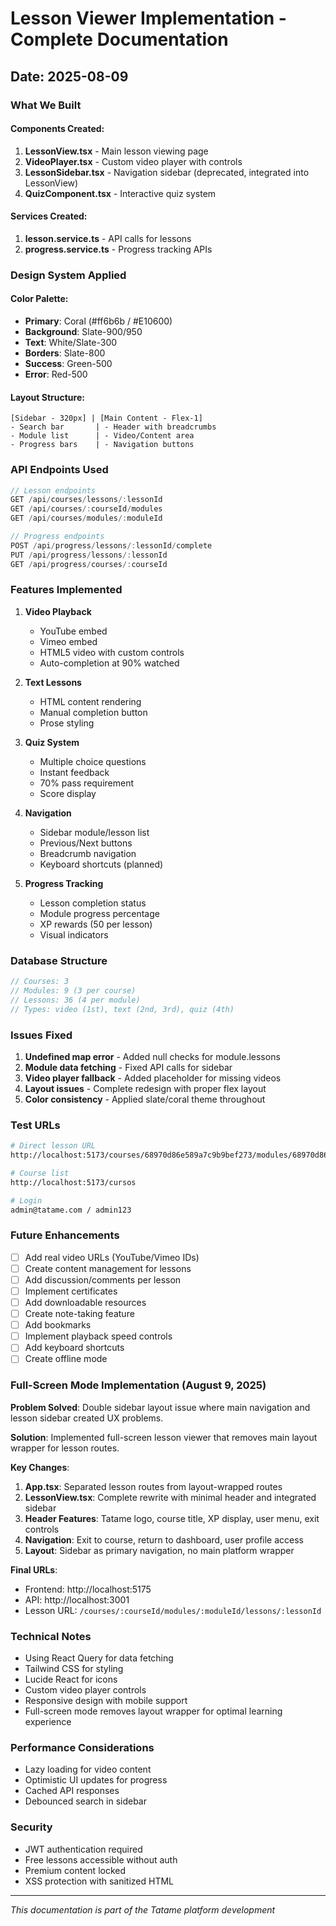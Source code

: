 # Lesson Viewer Implementation - Complete Documentation

## Date: 2025-08-09

### What We Built

#### Components Created:
1. **LessonView.tsx** - Main lesson viewing page
2. **VideoPlayer.tsx** - Custom video player with controls
3. **LessonSidebar.tsx** - Navigation sidebar (deprecated, integrated into LessonView)
4. **QuizComponent.tsx** - Interactive quiz system

#### Services Created:
1. **lesson.service.ts** - API calls for lessons
2. **progress.service.ts** - Progress tracking APIs

### Design System Applied

#### Color Palette:
- **Primary**: Coral (#ff6b6b / #E10600)
- **Background**: Slate-900/950
- **Text**: White/Slate-300
- **Borders**: Slate-800
- **Success**: Green-500
- **Error**: Red-500

#### Layout Structure:
```
[Sidebar - 320px] | [Main Content - Flex-1]
- Search bar       | - Header with breadcrumbs
- Module list      | - Video/Content area
- Progress bars    | - Navigation buttons
```

### API Endpoints Used

```typescript
// Lesson endpoints
GET /api/courses/lessons/:lessonId
GET /api/courses/:courseId/modules
GET /api/courses/modules/:moduleId

// Progress endpoints
POST /api/progress/lessons/:lessonId/complete
PUT /api/progress/lessons/:lessonId
GET /api/progress/courses/:courseId
```

### Features Implemented

1. **Video Playback**
   - YouTube embed
   - Vimeo embed
   - HTML5 video with custom controls
   - Auto-completion at 90% watched

2. **Text Lessons**
   - HTML content rendering
   - Manual completion button
   - Prose styling

3. **Quiz System**
   - Multiple choice questions
   - Instant feedback
   - 70% pass requirement
   - Score display

4. **Navigation**
   - Sidebar module/lesson list
   - Previous/Next buttons
   - Breadcrumb navigation
   - Keyboard shortcuts (planned)

5. **Progress Tracking**
   - Lesson completion status
   - Module progress percentage
   - XP rewards (50 per lesson)
   - Visual indicators

### Database Structure

```javascript
// Courses: 3
// Modules: 9 (3 per course)
// Lessons: 36 (4 per module)
// Types: video (1st), text (2nd, 3rd), quiz (4th)
```

### Issues Fixed

1. **Undefined map error** - Added null checks for module.lessons
2. **Module data fetching** - Fixed API calls for sidebar
3. **Video player fallback** - Added placeholder for missing videos
4. **Layout issues** - Complete redesign with proper flex layout
5. **Color consistency** - Applied slate/coral theme throughout

### Test URLs

```bash
# Direct lesson URL
http://localhost:5173/courses/68970d86e589a7c9b9bef273/modules/68970d86e589a7c9b9bef278/lessons/68970d86e589a7c9b9bef27a

# Course list
http://localhost:5173/cursos

# Login
admin@tatame.com / admin123
```

### Future Enhancements

- [ ] Add real video URLs (YouTube/Vimeo IDs)
- [ ] Create content management for lessons
- [ ] Add discussion/comments per lesson
- [ ] Implement certificates
- [ ] Add downloadable resources
- [ ] Create note-taking feature
- [ ] Add bookmarks
- [ ] Implement playback speed controls
- [ ] Add keyboard shortcuts
- [ ] Create offline mode

### Full-Screen Mode Implementation (August 9, 2025)

**Problem Solved**: Double sidebar layout issue where main navigation and lesson sidebar created UX problems.

**Solution**: Implemented full-screen lesson viewer that removes main layout wrapper for lesson routes.

**Key Changes**:
1. **App.tsx**: Separated lesson routes from layout-wrapped routes
2. **LessonView.tsx**: Complete rewrite with minimal header and integrated sidebar
3. **Header Features**: Tatame logo, course title, XP display, user menu, exit controls
4. **Navigation**: Exit to course, return to dashboard, user profile access
5. **Layout**: Sidebar as primary navigation, no main platform wrapper

**Final URLs**:
- Frontend: http://localhost:5175
- API: http://localhost:3001  
- Lesson URL: `/courses/:courseId/modules/:moduleId/lessons/:lessonId`

### Technical Notes

- Using React Query for data fetching
- Tailwind CSS for styling
- Lucide React for icons
- Custom video player controls
- Responsive design with mobile support
- Full-screen mode removes layout wrapper for optimal learning experience

### Performance Considerations

- Lazy loading for video content
- Optimistic UI updates for progress
- Cached API responses
- Debounced search in sidebar

### Security

- JWT authentication required
- Free lessons accessible without auth
- Premium content locked
- XSS protection with sanitized HTML

---
*This documentation is part of the Tatame platform development*
